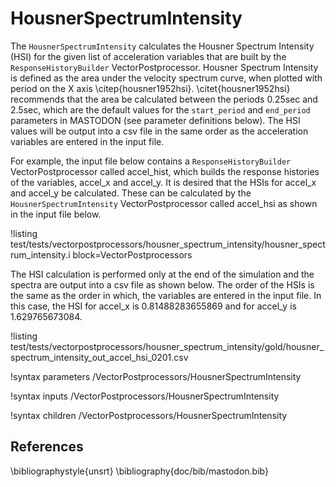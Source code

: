 # HousnerSpectrumIntensity
The `HousnerSpectrumIntensity` calculates the Housner Spectrum Intensity (HSI) for the given list of acceleration variables that are built by the `ResponseHistoryBuilder` VectorPostprocessor. Housner Spectrum Intensity is defined as the area under the velocity spectrum curve, when plotted with period on the X axis \citep{housner1952hsi}. \citet{housner1952hsi} recommends that the area be calculated between the periods 0.25sec and 2.5sec, which are the default values for the `start_period` and `end_period` parameters in MASTODON (see parameter definitions below). The HSI values will be output into a csv file in the same order as the acceleration variables are entered in the input file.

For example, the input file below contains a `ResponseHistoryBuilder` VectorPostprocessor called accel_hist, which builds the response histories of the variables, accel_x and accel_y. It is desired that the HSIs for accel_x and accel_y be calculated. These can be calculated by the `HousnerSpectrumIntensity` VectorPostprocessor called accel_hsi as shown in the input file below.

!listing test/tests/vectorpostprocessors/housner_spectrum_intensity/housner_spectrum_intensity.i block=VectorPostprocessors

The HSI calculation is performed only at the end of the simulation and the spectra are output into a csv file as shown below. The order of the HSIs is the same as the order in which, the variables are entered in the input file. In this case, the HSI for accel_x is 0.81488283655869 and for accel_y is 1.629765673084.

!listing test/tests/vectorpostprocessors/housner_spectrum_intensity/gold/housner_spectrum_intensity_out_accel_hsi_0201.csv

!syntax parameters /VectorPostprocessors/HousnerSpectrumIntensity

!syntax inputs /VectorPostprocessors/HousnerSpectrumIntensity

!syntax children /VectorPostprocessors/HousnerSpectrumIntensity

## References
\bibliographystyle{unsrt}
\bibliography{doc/bib/mastodon.bib}
